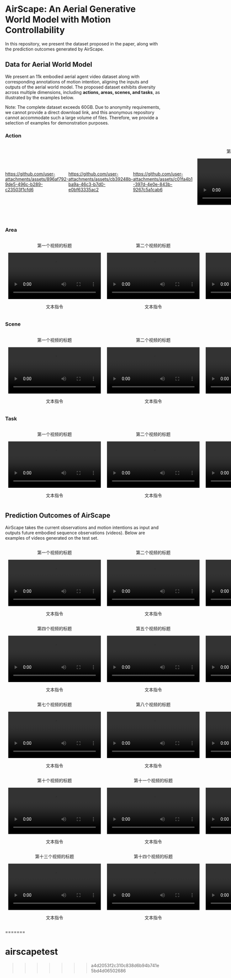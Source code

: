 # AirScape: An Aerial Generative World Model with Motion Controllability

In this repository, we present the dataset proposed in the paper, along with the prediction outcomes generated by AirScape.

## Data for Aerial World Model

We present an 11k embodied aerial agent video dataset along with corresponding annotations of motion intention, aligning the inputs and outputs of the aerial world model.
The proposed dataset exhibits diversity across multiple dimensions, including **actions, areas, scenes, and tasks**, as illustrated by the examples below.

Note: The complete dataset exceeds 60GB. Due to anonymity requirements, we cannot provide a direct download link, and this anonymous repository cannot accommodate such a large volume of files. 
Therefore, we provide a selection of examples for demonstration purposes.

### Action

<div style="display: flex; justify-content: space-between; align-items: center;">

  <!-- 第一个视频 -->



https://github.com/user-attachments/assets/896af792-9de5-496c-b289-c23503f1cfd6


https://github.com/user-attachments/assets/cb39248b-ba9a-46c3-b7d0-e0bf63335ac2



https://github.com/user-attachments/assets/c01fa4b1-397d-4e0e-843b-9267c5a1cab6



  <!-- 第二个视频 -->
  <div style="text-align: center; margin: 0 10px;">
    <p>第二个视频的标题</p>
    <video width="300" controls>
      <source src="assests/dataset_example/action/00388_urbanvideo_train.mp4" type="video/mp4">
      您的浏览器不支持视频播放。
    </video>
    <p>文本指令</p>
  </div>

  <!-- 第三个视频 -->
  <div style="text-align: center; margin: 0 10px;">
    <p>第三个视频的标题</p>
    <video width="300" controls>
      <source src="assests/dataset_example/action/05638_WebUAV3M_train_minibus_9_1.mp4" type="video/mp4">
      您的浏览器不支持视频播放。
    </video>
    <p>文本指令</p>
  </div>

</div>


### Area

<div style="display: flex; justify-content: space-between; align-items: center;">

  <!-- 第一个视频 -->
  <div style="text-align: center; margin: 0 10px;">
    <p>第一个视频的标题</p>
    <video width="300" controls>
      <source src="assests\dataset_example\area\00109_urbanvideo_train.mp4" type="video/mp4">
      您的浏览器不支持视频播放。
    </video>
    <p>文本指令</p>
  </div>

  <!-- 第二个视频 -->
  <div style="text-align: center; margin: 0 10px;">
    <p>第二个视频的标题</p>
    <video width="300" controls>
      <source src="assests\dataset_example\area\05442_WebUAV3M_train_hot-air_balloon_83_0.mp4" type="video/mp4">
      您的浏览器不支持视频播放。
    </video>
    <p>文本指令</p>
  </div>

  <!-- 第三个视频 -->
  <div style="text-align: center; margin: 0 10px;">
    <p>第三个视频的标题</p>
    <video width="300" controls>
      <source src="assests\dataset_example\area\05446_WebUAV3M_train_hotel_1_1.mp4" type="video/mp4">
      您的浏览器不支持视频播放。
    </video>
    <p>文本指令</p>
  </div>

</div>

### Scene

<div style="display: flex; justify-content: space-between; align-items: center;">

  <!-- 第一个视频 -->
  <div style="text-align: center; margin: 0 10px;">
    <p>第一个视频的标题</p>
    <video width="300" controls>
      <source src="assests\dataset_example\scene\01909_NAT2021_train_0138tricycle1_3_0.mp4" type="video/mp4">
      您的浏览器不支持视频播放。
    </video>
    <p>文本指令</p>
  </div>

  <!-- 第二个视频 -->
  <div style="text-align: center; margin: 0 10px;">
    <p>第二个视频的标题</p>
    <video width="300" controls>
      <source src="assests\dataset_example\scene\04170_WebUAV3M_train_container_ship_11_5.mp4" type="video/mp4">
      您的浏览器不支持视频播放。
    </video>
    <p>文本指令</p>
  </div>

  <!-- 第三个视频 -->
  <div style="text-align: center; margin: 0 10px;">
    <p>第三个视频的标题</p>
    <video width="300" controls>
      <source src="assests\dataset_example\scene\09048_WebUAV3M_train_snowmobile_29_1.mp4" type="video/mp4">
      您的浏览器不支持视频播放。
    </video>
    <p>文本指令</p>
  </div>

</div>

### Task

<div style="display: flex; justify-content: space-between; align-items: center;">

  <!-- 第一个视频 -->
  <div style="text-align: center; margin: 0 10px;">
    <p>第一个视频的标题</p>
    <video width="300" controls>
      <source src="assests\dataset_example\task\00925_urbanvideo_test.mp4" type="video/mp4">
      您的浏览器不支持视频播放。
    </video>
    <p>文本指令</p>
  </div>

  <!-- 第二个视频 -->
  <div style="text-align: center; margin: 0 10px;">
    <p>第二个视频的标题</p>
    <video width="300" controls>
      <source src="assests\dataset_example\task\04689_WebUAV3M_train_gaily-painted_pleasure-boat_10_2.mp4" type="video/mp4">
      您的浏览器不支持视频播放。
    </video>
    <p>文本指令</p>
  </div>

  <!-- 第三个视频 -->
  <div style="text-align: center; margin: 0 10px;">
    <p>第三个视频的标题</p>
    <video width="300" controls>
      <source src="assests\dataset_example\task\08079_WebUAV3M_train_sedan_67_1.mp4" type="video/mp4">
      您的浏览器不支持视频播放。
    </video>
    <p>文本指令</p>
  </div>

</div>


## Prediction Outcomes of AirScape

AirScape takes the current observations and motion intentions as input and outputs future embodied sequence observations (videos). 
Below are examples of videos generated on the test set.

<div style="display: flex; justify-content: space-between; align-items: center;">

  <!-- 第一个视频 -->
  <div style="text-align: center; margin: 0 10px;">
    <p>第一个视频的标题</p>
    <video width="300" controls>
      <source src="assests\generated_example\00819_urbanvideo_test.mp4" type="video/mp4">
      您的浏览器不支持视频播放。
    </video>
    <p>文本指令</p>
  </div>

  <!-- 第二个视频 -->
  <div style="text-align: center; margin: 0 10px;">
    <p>第二个视频的标题</p>
    <video width="300" controls>
      <source src="assests\generated_example\00840_urbanvideo_test.mp4" type="video/mp4">
      您的浏览器不支持视频播放。
    </video>
    <p>文本指令</p>
  </div>

  <!-- 第三个视频 -->
  <div style="text-align: center; margin: 0 10px;">
    <p>第三个视频的标题</p>
    <video width="300" controls>
      <source src="assests\generated_example\00846_urbanvideo_test.mp4" type="video/mp4">
      您的浏览器不支持视频播放。
    </video>
    <p>文本指令</p>
  </div>

</div>

<div style="display: flex; justify-content: space-between; align-items: center;">

  <!-- 第四个视频 -->
  <div style="text-align: center; margin: 0 10px;">
    <p>第四个视频的标题</p>
    <video width="300" controls>
      <source src="assests\generated_example\00930_urbanvideo_test.mp4" type="video/mp4">
      您的浏览器不支持视频播放。
    </video>
    <p>文本指令</p>
  </div>

  <!-- 第五个视频 -->
  <div style="text-align: center; margin: 0 10px;">
    <p>第五个视频的标题</p>
    <video width="300" controls>
      <source src="assests\generated_example\01035_NAT2021_test_N02029_4.mp4" type="video/mp4">
      您的浏览器不支持视频播放。
    </video>
    <p>文本指令</p>
  </div>

  <!-- 第六个视频 -->
  <div style="text-align: center; margin: 0 10px;">
    <p>第六个视频的标题</p>
    <video width="300" controls>
      <source src="assests\generated_example\01247_NAT2021_test_N04039_2.mp4" type="video/mp4">
      您的浏览器不支持视频播放。
    </video>
    <p>文本指令</p>
  </div>

</div>

<div style="display: flex; justify-content: space-between; align-items: center;">

  <!-- 第七个视频 -->
  <div style="text-align: center; margin: 0 10px;">
    <p>第七个视频的标题</p>
    <video width="300" controls>
      <source src="assests\generated_example\01374_NAT2021_test_N08024_3.mp4" type="video/mp4">
      您的浏览器不支持视频播放。
    </video>
    <p>文本指令</p>
  </div>

  <!-- 第八个视频 -->
  <div style="text-align: center; margin: 0 10px;">
    <p>第八个视频的标题</p>
    <video width="300" controls>
      <source src="assests\generated_example\11954_WebUAV3M_val_apartment_3_1.mp4" type="video/mp4">
      您的浏览器不支持视频播放。
    </video>
    <p>文本指令</p>
  </div>

  <!-- 第九个视频 -->
  <div style="text-align: center; margin: 0 10px;">
    <p>第九个视频的标题</p>
    <video width="300" controls>
      <source src="assests\generated_example\11958_WebUAV3M_val_beacon_7_0.mp4" type="video/mp4">
      您的浏览器不支持视频播放。
    </video>
    <p>文本指令</p>
  </div>

</div>

<div style="display: flex; justify-content: space-between; align-items: center;">

  <!-- 第十个视频 -->
  <div style="text-align: center; margin: 0 10px;">
    <p>第十个视频的标题</p>
    <video width="300" controls>
      <source src="assests\generated_example\11964_WebUAV3M_val_bulk_carrier_32_0.mp4" type="video/mp4">
      您的浏览器不支持视频播放。
    </video>
    <p>文本指令</p>
  </div>

  <!-- 第十一个视频 -->
  <div style="text-align: center; margin: 0 10px;">
    <p>第十一个视频的标题</p>
    <video width="300" controls>
      <source src="assests\generated_example\11977_WebUAV3M_val_climbing_2_2.mp4" type="video/mp4">
      您的浏览器不支持视频播放。
    </video>
    <p>文本指令</p>
  </div>

  <!-- 第十二个视频 -->
  <div style="text-align: center; margin: 0 10px;">
    <p>第十二个视频的标题</p>
    <video width="300" controls>
      <source src="assests\generated_example\11980_WebUAV3M_val_climbing_stairs_5_1.mp4" type="video/mp4">
      您的浏览器不支持视频播放。
    </video>
    <p>文本指令</p>
  </div>

</div>

<div style="display: flex; justify-content: space-between; align-items: center;">

  <!-- 第十三个视频 -->
  <div style="text-align: center; margin: 0 10px;">
    <p>第十三个视频的标题</p>
    <video width="300" controls>
      <source src="assests\generated_example\11992_WebUAV3M_val_container_ship_6_0.mp4" type="video/mp4">
      您的浏览器不支持视频播放。
    </video>
    <p>文本指令</p>
  </div>

  <!-- 第十四个视频 -->
  <div style="text-align: center; margin: 0 10px;">
    <p>第十四个视频的标题</p>
    <video width="300" controls>
      <source src="assests\generated_example\12026_WebUAV3M_val_harvester_23_1.mp4" type="video/mp4">
      您的浏览器不支持视频播放。
    </video>
    <p>文本指令</p>
  </div>

  <!-- 第十五个视频 -->
  <div style="text-align: center; margin: 0 10px;">
    <p>第十五个视频的标题</p>
    <video width="300" controls>
      <source src="assests\generated_example\12033_WebUAV3M_val_harvester_34_6.mp4" type="video/mp4">
    </video>
    <p>文本指令</p>
  </div>

</div>


=======
# airscapetest
>>>>>>> a4d2053f2c310c838d6b94b741e5bd4d06502686
